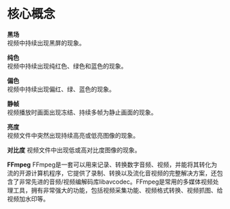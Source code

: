 # 核心概念  

**黑场**  
视频中持续出现黑屏的现象。

**纯色**  
视频中持续出现纯红色、绿色和蓝色的现象。

**偏色**  
视频中持续出现偏红、绿、蓝色的现象。

**静帧**  
视频播放时画面出现冻结、持续多帧为静止画面的现象。

**亮度**  
视频文件中突然出现持续高亮或低亮图像的现象。

**对比度**
视频文件中出现低或高对比度图像的现象。

**FFmpeg**
FFmpeg是一套可以用来记录、转换数字音频、视频，并能将其转化为流的开源计算机程序，它提供了录制、转换以及流化音视频的完整解决方案，还包含了非常先进的音频/视频编解码库libavcodec。FFmpeg是常用的多媒体视频处理工具，拥有非常强大的功能，包括视频采集功能、视频格式转换、视频抓图、给视频加水印等。

